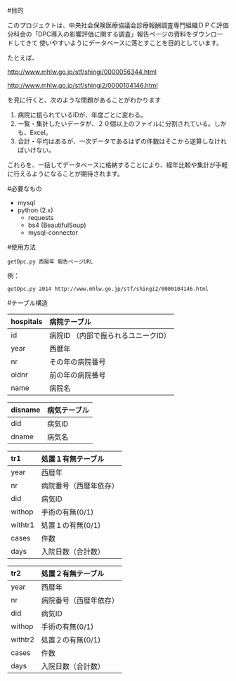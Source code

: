 #目的

このプロジェクトは、中央社会保険医療協議会診療報酬調査専門組織ＤＰＣ評価分科会の「DPC導入の影響評価に関する調査」報告ページの資料をダウンロードしてきて
使いやすいようにデータベースに落とすことを目的としています。

たとえば、

http://www.mhlw.go.jp/stf/shingi/0000056344.html

http://www.mhlw.go.jp/stf/shingi2/0000104146.html

を見に行くと、次のような問題があることがわかります

1. 病院に振られているIDが、年度ごとに変わる。
1. 一覧・集計したいデータが、２０個以上のファイルに分割されている。しかも、Excel。
1. 合計・平均はあるが、一次データであるはずの件数はそこから逆算しなければいけない。

これらを、一括してデータベースに格納することにより、経年比較や集計が手軽に行えるようになることが期待されます。

#必要なもの

* mysql
* python (2.x)
  * requests
  * bs4 (BeautifulSoup)
  * mysql-connector

#使用方法

~~~
getDpc.py 西暦年 報告ページURL
~~~

例：
~~~
getDpc.py 2014 http://www.mhlw.go.jp/stf/shingi2/0000104146.html
~~~

#テーブル構造

|hospitals|病院テーブル|
|:--|:--|
|id|病院ID （内部で振られるユニークID）|
|year|西暦年|
|nr|その年の病院番号|
|oldnr|前の年の病院番号|
|name|病院名|

|disname|病気テーブル|
|:--|:--|
|did|病気ID|
|dname|病気名|

|tr1|処置１有無テーブル|
|:--|:--|
|year|西暦年|
|nr|病院番号（西暦年依存）|
|did|病気ID|
|withop|手術の有無(0/1)|
|withtr1|処置１の有無(0/1)|
|cases|件数|
|days|入院日数（合計数）|

|tr2|処置２有無テーブル|
|:--|:--|
|year|西暦年|
|nr|病院番号（西暦年依存）|
|did|病気ID|
|withop|手術の有無(0/1)|
|withtr2|処置２の有無(0/1)|
|cases|件数|
|days|入院日数（合計数）|


